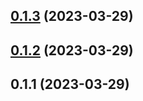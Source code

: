 

## [0.1.3](https://github.com/intrepyd/ares/compare/0.1.2...0.1.3) (2023-03-29)

## [0.1.2](https://github.com/intrepyd/ares/compare/0.1.1...0.1.2) (2023-03-29)

## 0.1.1 (2023-03-29)